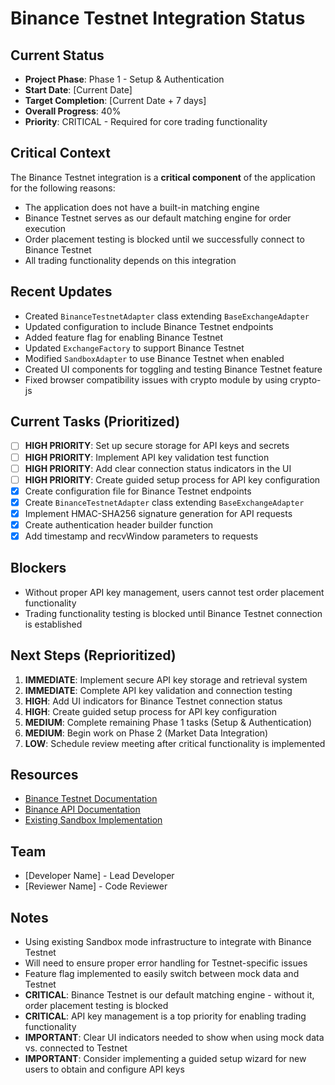 # Binance Testnet Integration Status

## Current Status

- **Project Phase**: Phase 1 - Setup & Authentication
- **Start Date**: [Current Date]
- **Target Completion**: [Current Date + 7 days]
- **Overall Progress**: 40%
- **Priority**: CRITICAL - Required for core trading functionality

## Critical Context

The Binance Testnet integration is a **critical component** of the application for the following reasons:

- The application does not have a built-in matching engine
- Binance Testnet serves as our default matching engine for order execution
- Order placement testing is blocked until we successfully connect to Binance Testnet
- All trading functionality depends on this integration

## Recent Updates

- Created `BinanceTestnetAdapter` class extending `BaseExchangeAdapter`
- Updated configuration to include Binance Testnet endpoints
- Added feature flag for enabling Binance Testnet
- Updated `ExchangeFactory` to support Binance Testnet
- Modified `SandboxAdapter` to use Binance Testnet when enabled
- Created UI components for toggling and testing Binance Testnet feature
- Fixed browser compatibility issues with crypto module by using crypto-js

## Current Tasks (Prioritized)

- [ ] **HIGH PRIORITY**: Set up secure storage for API keys and secrets
- [ ] **HIGH PRIORITY**: Implement API key validation test function
- [ ] **HIGH PRIORITY**: Add clear connection status indicators in the UI
- [ ] **HIGH PRIORITY**: Create guided setup process for API key configuration
- [x] Create configuration file for Binance Testnet endpoints
- [x] Create `BinanceTestnetAdapter` class extending `BaseExchangeAdapter`
- [x] Implement HMAC-SHA256 signature generation for API requests
- [x] Create authentication header builder function
- [x] Add timestamp and recvWindow parameters to requests

## Blockers

- Without proper API key management, users cannot test order placement functionality
- Trading functionality testing is blocked until Binance Testnet connection is established

## Next Steps (Reprioritized)

1. **IMMEDIATE**: Implement secure API key storage and retrieval system
2. **IMMEDIATE**: Complete API key validation and connection testing
3. **HIGH**: Add UI indicators for Binance Testnet connection status
4. **HIGH**: Create guided setup process for API key configuration
5. **MEDIUM**: Complete remaining Phase 1 tasks (Setup & Authentication)
6. **MEDIUM**: Begin work on Phase 2 (Market Data Integration)
7. **LOW**: Schedule review meeting after critical functionality is implemented

## Resources

- [Binance Testnet Documentation](https://testnet.binance.vision/)
- [Binance API Documentation](https://binance-docs.github.io/apidocs/spot/en/)
- [Existing Sandbox Implementation](src/services/exchange/sandboxAdapter.ts)

## Team

- [Developer Name] - Lead Developer
- [Reviewer Name] - Code Reviewer

## Notes

- Using existing Sandbox mode infrastructure to integrate with Binance Testnet
- Will need to ensure proper error handling for Testnet-specific issues
- Feature flag implemented to easily switch between mock data and Testnet
- **CRITICAL**: Binance Testnet is our default matching engine - without it, order placement testing is blocked
- **CRITICAL**: API key management is a top priority for enabling trading functionality
- **IMPORTANT**: Clear UI indicators needed to show when using mock data vs. connected to Testnet
- **IMPORTANT**: Consider implementing a guided setup wizard for new users to obtain and configure API keys
